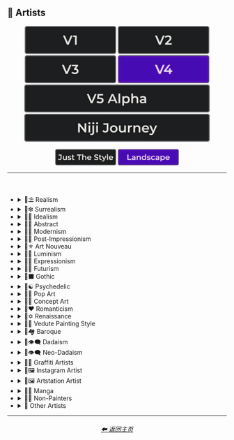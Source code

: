 <h2>📔 Artists</h2>

<div align="center">

[<img src="/Images/Repo_Parts/Buttons/Version_Buttons/button_version_V1_inactive.webp?raw=true" alt="MidJourney V1" height="64" />](/Pages/MJ_V1/Style_Pages/Sphere/Artists.md)
[<img src="/Images/Repo_Parts/Buttons/Version_Buttons/button_version_V2_inactive.webp?raw=true" alt="MidJourney V2" height="64" />](/Pages/MJ_V2/Style_Pages/Landscape/Artists.md)
[<img src="/Images/Repo_Parts/Buttons/Version_Buttons/button_version_V3_inactive.webp?raw=true" alt="MidJourney V3" height="64" />](/Pages/MJ_V3/Style_Pages/Landscape/Artists.md)
[<img src="/Images/Repo_Parts/Buttons/Version_Buttons/button_version_V4_active.webp?raw=true" alt="MidJourney V4" height="64" />](/Pages/MJ_V4/Style_Pages/Landscape/Artists.md)
<br>
[<img src="/Images/Repo_Parts/Buttons/Version_Buttons/button_version_V5_Alpha_inactive_half.webp?raw=true" alt="MidJourney V5" height="64" />](/Pages/MJ_V5/Style_Pages/Just_The_Style/Artists.md)
[<img src="/Images/Repo_Parts/Buttons/Version_Buttons/button_version_niji_inactive_half.webp?raw=true" alt="Niji Journey" height="64" />](/Pages/Niji_Journey/Style_Pages/Artists.md)

[<img src="/Images/Repo_Parts/Buttons/Image_Type_Buttons/button_just_the_style_inactive.webp?raw=true" alt="Just The Style" width="140.5" />](/Pages/MJ_V4/Style_Pages/Just_The_Style/Artists.md)
[<img src="/Images/Repo_Parts/Buttons/Image_Type_Buttons/button_landscape_active.webp?raw=true" alt="Landscape" width="140.5" />](/Pages/MJ_V4/Style_Pages/Landscape/Artists.md)

</div>

<hr>
<br>

- <details><summary>📔⛱ Realism</summary><p><div align="center">

	| Painting By Ivan Shishkin | Painting By Zdzislaw Beksinski |
	| :-: | :-: |
	| <img src="/Images/MJ_V4/V4_Alpha_3.5/Midjourney_Styles_(landscape)/Artists/Landscape_Painting_By_Ivan_Shishkin.webp?raw=true" width="256" /> | <img src="/Images/MJ_V4/V4_Alpha_3.5/Midjourney_Styles_(landscape)/Artists/Landscape_Painting_By_Zdzislaw_Beksinski.webp?raw=true" width="256" /> |
	
	<br>
	
	| Art by James Gurney | Painting By Claude Lorrain | Painting By Edward Hopper |
	| :-: | :-: | :-: |
	| <img src="/Images/MJ_V4/V4_Alpha_3.5/Midjourney_Styles_(landscape)/Artists/Landscape_Art_by_James_Gurney.webp?raw=true" width="256" /> | <img src="/Images/MJ_V4/V4_Alpha_3.5/Midjourney_Styles_(landscape)/Artists/Landscape_Painting_By_Claude_Lorrain.webp?raw=true" width="256" /> | <img src="/Images/MJ_V4/V4_Alpha_3.5/Midjourney_Styles_(landscape)/Artists/Landscape_Painting_By_Edward_Hopper.webp?raw=true" width="256" /> |

	<br>
	
	| Painted By Adolph Menzel | Painted By Alexei Savrasov | Painted By Andrew Wyeth |
	| :-: | :-: | :-: |
	| <img src="/Images/MJ_V4/V4_Alpha_3.5/Midjourney_Styles_(landscape)/Artists/Landscape_Painted_By_Adolph_Menzel.webp?raw=true" width="256" /> | <img src="/Images/MJ_V4/V4_Alpha_3.5/Midjourney_Styles_(landscape)/Artists/Landscape_Painted_By_Alexei_Savrasov.webp?raw=true" width="256" /> | <img src="/Images/MJ_V4/V4_Alpha_3.5/Midjourney_Styles_(landscape)/Artists/Landscape_Painted_By_Andrew_Wyeth.webp?raw=true" width="256" /> |

	<br>

	| Painting By Vilhelm Hammershoi |
	| :-: |
	| <img src="/Images/MJ_V4/V4_Alpha_3.5/Midjourney_Styles_(landscape)/Artists/Landscape_Painting_By_Vilhelm_Hammershoi.webp?raw=true" width="256" /> |

  </div></p></details>


- <details><summary>📔❇ Surrealism</summary><p><div align="center">

	| Painting By Salvador Dali | Painting By Pablo Picasso | Painted By Andre Masson |
	| :-: | :-: | :-: |
	| <img src="/Images/MJ_V4/V4_Alpha_3.5/Midjourney_Styles_(landscape)/Artists/Landscape_Painting_By_Salvador_Dali.webp?raw=true" width="256" /> | <img src="/Images/MJ_V4/V4_Alpha_3.5/Midjourney_Styles_(landscape)/Artists/Landscape_Painting_By_Pablo_Picasso.webp?raw=true" width="256" /> | <img src="/Images/MJ_V4/V4_Alpha_3.5/Midjourney_Styles_(landscape)/Artists/Landscape_Painted_By_Andre_Masson.webp?raw=true" width="256" /> |
	
	<br>
	
	| Painting By Max Ernst | Painting By Rene Magritte |
	| :-: | :-: |
	| <img src="/Images/MJ_V4/V4_Alpha_3.5/Midjourney_Styles_(landscape)/Artists/Landscape_Painting_By_Max_Ernst.webp?raw=true" width="256" /> | <img src="/Images/MJ_V4/V4_Alpha_3.5/Midjourney_Styles_(landscape)/Artists/Landscape_Painting_By_Rene_Magritte.webp?raw=true" width="256" /> |

	<br>
	
	| Art By Jim Burns | Art by Vincent Di Fate |
	| :-: | :-: |
	| <img src="/Images/MJ_V4/V4_Alpha_3.5/Midjourney_Styles_(landscape)/Artists/Landscape_Art_By_Jim_Burns.webp?raw=true" width="256" /> | <img src="/Images/MJ_V4/V4_Alpha_3.5/Midjourney_Styles_(landscape)/Artists/Landscape_Art_by_Vincent_Di_Fate.webp?raw=true" width="256" /> |

  </div></p></details>
  

- <details><summary>📔🔆 Idealism</summary><p><div align="center">

	| Painting By Jean Delville |
	| :-: |
	| <img src="/Images/MJ_V4/V4_Alpha_3.5/Midjourney_Styles_(landscape)/Artists/Landscape_Painting_By_Jean_Delville.webp?raw=true" width="256" /> |

  </div></p></details>


- <details><summary>📔💮 Abstract</summary><p><div align="center">

	| Painting By Wassily Kandinsky | Painting By Marcia Santore |
	| :-: | :-: |
	| <img src="/Images/MJ_V4/V4_Alpha_3.5/Midjourney_Styles_(landscape)/Artists/Landscape_Painting_By_Wassily_Kandinsky.webp?raw=true" width="256" /> | <img src="/Images/MJ_V4/V4_Alpha_3.5/Midjourney_Styles_(landscape)/Artists/Landscape_Painting_By_Marcia_Santore.webp?raw=true" width="256" /> |

  </div></p></details>


- <details><summary>📔🧬 Modernism</summary><p><div align="center">

	| Painting By Kandinksey | Painting by Paul Cezane |
	| :-: | :-: |
	| <img src="/Images/MJ_V4/V4_Alpha_3.5/Midjourney_Styles_(landscape)/Artists/Landscape_Painting_By_Kandinksey.webp?raw=true" width="256" /> | <img src="/Images/MJ_V4/V4_Alpha_3.5/Midjourney_Styles_(landscape)/Artists/Landscape_Painting_by_Paul_Cezane.webp?raw=true" width="256" /> |

	<br>
	
	| Painted By Lawrence Pelton | Painted By Amanda Sage |
    | :-: | :-: |
    | <img src="/Images/MJ_V4/V4_Alpha_3.5/Midjourney_Styles_(landscape)/Artists/Landscape_Painted_By_Lawrence_Pelton.webp?raw=true" width="256" /> | <img src="/Images/MJ_V4/V4_Alpha_3.5/Midjourney_Styles_(landscape)/Artists/Landscape_Painted_By_Amanda_Sage.webp?raw=true" width="256" /> |

	<br>

    | Painted By Amedeo Modigliani | Art by Henry Moore |
    | :-: | :-: |
    | <img src="/Images/MJ_V4/V4_Alpha_3.5/Midjourney_Styles_(landscape)/Artists/Landscape_Painted_By_Amedeo_Modigliani.webp?raw=true" width="256" /> | <img src="/Images/MJ_V4/V4_Alpha_3.5/Midjourney_Styles_(landscape)/Artists/Landscape_Art_by_Henry_Moore.webp?raw=true" width="256" /> |

  </div></p></details>


- <details><summary>📔➿ Post-Impressionism</summary><p><div align="center">

	| Painting By Van Gogh |
	| :-: |
	| <img src="/Images/MJ_V4/V4_Alpha_3.5/Midjourney_Styles_(landscape)/Artists/Landscape_Painting_By_Van_Gogh.webp?raw=true" width="256" /> |

  </div></p></details>


- <details><summary>📔⚜ Art Nouveau</summary><p><div align="center">

	| Painting By Wes Anderson | Painted By Alphonso Mucha | <br>Art By Gustav Klimt<p><div align="center"><i><h6>Added By <a href="https://github.com/brianrhea">Brian Rhea</a></h6></i></p> |
	| :-: | :-: | :-: |
	| <img src="/Images/MJ_V4/V4_Alpha_3.5/Midjourney_Styles_(landscape)/Artists/Landscape_Painting_By_Wes_Anderson.webp?raw=true" width="256" /> | <img src="/Images/MJ_V4/V4_Alpha_3.5/Midjourney_Styles_(landscape)/Artists/Landscape_Painted_By_Alphonso_Mucha.webp?raw=true" width="256" /> | <img src="/Images/MJ_V4/V4_Alpha_3.5/Midjourney_Styles_(landscape)/Artists/Landscape_Art_By_Gustav_Klimt.webp?raw=true" width="256" /> |

  </div></p></details>


- <details><summary>📔🌄 Luminism</summary><p><div align="center">

	| Painting By Albert Bierstadt | Painting By Thomas Kinkade |
	| :-: | :-: |
	| <img src="/Images/MJ_V4/V4_Alpha_3.5/Midjourney_Styles_(landscape)/Artists/Landscape_Painting_By_Albert_Bierstadt.webp?raw=true" width="256" /> | <img src="/Images/MJ_V4/V4_Alpha_3.5/Midjourney_Styles_(landscape)/Artists/Landscape_Painting_By_Thomas_Kinkade.webp?raw=true" width="256" /> |

  </div></p></details>


- <details><summary>📔🦋 Expressionism</summary><p><div align="center">

    | Painted By Affadi | Painted By Alexej Von Jawlensky | Painted By Alice Neel |
    | :-: | :-: | :-: |
    | <img src="/Images/MJ_V4/V4_Alpha_3.5/Midjourney_Styles_(landscape)/Artists/Landscape_Painted_By_Affadi.webp?raw=true" width="256" /> | <img src="/Images/MJ_V4/V4_Alpha_3.5/Midjourney_Styles_(landscape)/Artists/Landscape_Painted_By_Alexej_Von_Jawlensky.webp?raw=true" width="256" /> | <img src="/Images/MJ_V4/V4_Alpha_3.5/Midjourney_Styles_(landscape)/Artists/Landscape_Painted_By_Alice_Neel.webp?raw=true" width="256" /> |

    <br>

    | Painted By Alyssa Monks | Painted By Alfred Kubin |
    | :-: | :-: |
    | <img src="/Images/MJ_V4/V4_Alpha_3.5/Midjourney_Styles_(landscape)/Artists/Landscape_Painted_By_Alyssa_Monks.webp?raw=true" width="256" /> | <img src="/Images/MJ_V4/V4_Alpha_3.5/Midjourney_Styles_(landscape)/Artists/Landscape_Painted_By_Alfred_Kubin.webp?raw=true" width="256" /> |

  </div></p></details>


- <details><summary>📔🔳 Futurism</summary><p><div align="center">

	| Painting By David Alabo |
	| :-: |
	| <img src="/Images/MJ_V4/V4_Alpha_3.5/Midjourney_Styles_(landscape)/Artists/Landscape_Painting_By_David_Alabo.webp?raw=true" width="256" /> |

  </div></p></details>


- <details><summary>📔⬛ Gothic</summary><p><div align="center">

	| Painted By Anne Stokes | Painting By Gerald Brom |
	| :-: | :-: |
	| <img src="/Images/MJ_V4/V4_Alpha_3.5/Midjourney_Styles_(landscape)/Artists/Landscape_Painted_By_Anne_Stokes.webp?raw=true" width="256" /> | <img src="/Images/MJ_V4/V4_Alpha_3.5/Midjourney_Styles_(landscape)/Artists/Landscape_Painting_By_Gerald_Brom.webp?raw=true" width="256" /> |

	<br>

	| Painting By Grant Wood | Painted By Albrecht Durer |
	| :-: | :-: |
	| <img src="/Images/MJ_V4/V4_Alpha_3.5/Midjourney_Styles_(landscape)/Artists/Landscape_Painting_By_Grant_Wood.webp?raw=true" width="256" /> | <img src="/Images/MJ_V4/V4_Alpha_3.5/Midjourney_Styles_(landscape)/Artists/Landscape_Painted_By_Albrecht_Durer.webp?raw=true" width="256" /> |

  </div></p></details>


- <details><summary>📔☯ Psychedelic</summary><p><div align="center">

	| Painting By Alex Grey | Painting By Dan Mumford |
	| :-: | :-: |
	| <img src="/Images/MJ_V4/V4_Alpha_3.5/Midjourney_Styles_(landscape)/Artists/Landscape_Painting_By_Alex_Grey.webp?raw=true" width="256" /> | <img src="/Images/MJ_V4/V4_Alpha_3.5/Midjourney_Styles_(landscape)/Artists/Landscape_Painting_By_Dan_Mumford.webp?raw=true" width="256" /> |

  </div></p></details>


- <details><summary>📔🔴 Pop Art</summary><p><div align="center">

	| Painted By Andy Warhol | Painting By David Hockney |
	| :-: | :-: |
	| <img src="/Images/MJ_V4/V4_Alpha_3.6/Midjourney_Styles_(landscape)/Aritsts/Landscape_Painted_by_Andy_Warhol.webp?raw=true" width="256" /> | <img src="/Images/MJ_V4/V4_Alpha_3.5/Midjourney_Styles_(landscape)/Artists/Landscape_Painting_By_David_Hockney.webp?raw=true" width="256" /> |

	<br>
	
	| Painting By Lisa Frank |
	| :-: |
	| <img src="/Images/MJ_V4/V4_Alpha_3.5/Midjourney_Styles_(landscape)/Artists/Landscape_Painting_By_Lisa_Frank.webp?raw=true" width="256" /> |

  </div></p></details>


- <details><summary>📔🧿 Concept Art</summary><p><div align="center">

	| Painting By Marc Simonetti | Painted By Alan Lee |
	| :-: | :-: |
	| <img src="/Images/MJ_V4/V4_Alpha_3.5/Midjourney_Styles_(landscape)/Artists/Landscape_Painting_By_Marc_Simonetti.webp?raw=true" width="256" /> | <img src="/Images/MJ_V4/V4_Alpha_3.5/Midjourney_Styles_(landscape)/Artists/Landscape_Painted_By_Alan_Lee.webp?raw=true" width="256" /> |

  </div></p></details>


- <details><summary>📔❤ Romanticism</summary><p><div align="center">

	| Painting By John Constable |
	| :-: |
	| <img src="/Images/MJ_V4/V4_Alpha_3.5/Midjourney_Styles_(landscape)/Artists/Landscape_Painting_By_John_Constable.webp?raw=true" width="256" /> |

  </div></p></details>


- <details><summary>📔✡️ Renaissance</summary><p><div align="center">

	| Painted By Leonardo Da Vinci | Painted By Da Vinci |
	| :-: | :-: |
	| <img src="/Images/MJ_V4/V4_Alpha_3.5/Midjourney_Styles_(landscape)/Artists/Landscape_Painted_By_Leonardo_Da_Vinci.webp?raw=true" width="256" /> | <img src="/Images/MJ_V4/V4_Alpha_3.5/Midjourney_Styles_(landscape)/Artists/Landscape_Painted_By_Da_Vinci.webp?raw=true" width="256" /> |

	<br>

	| Painting By Hieronymus Bosch |
	| :-: |
	| <img src="/Images/MJ_V4/V4_Alpha_3.5/Midjourney_Styles_(landscape)/Artists/Landscape_Painting_By_Hieronymus_Bosch.webp?raw=true" width="256" /> |

  </div></p></details>


- <details><summary>📔🌇 Vedute Painting Style</summary><p><div align="center">

	| Painting By Canaletto |
	| :-: |
	| <img src="/Images/MJ_V4/V4_Alpha_3.5/Midjourney_Styles_(landscape)/Artists/Landscape_Painting_By_Canaletto.webp?raw=true" width="256" /> |

  </div></p></details>


- <details><summary>📔🏘 Baroque</summary><p><div align="center">

	| Painted By Annibale Carracci | Painted By Anthony Van Dyck |
    | :-: | :-: |
    | <img src="/Images/MJ_V4/V4_Alpha_3.5/Midjourney_Styles_(landscape)/Artists/Landscape_Painted_By_Annibale_Carracci.webp?raw=true" width="256" /> | <img src="/Images/MJ_V4/V4_Alpha_3.5/Midjourney_Styles_(landscape)/Artists/Landscape_Painted_By_Anthony_Van_Dyck.webp?raw=true" width="256" /> |

  </div></p></details>


- <details><summary>📔👁‍🗨 Dadaism</summary><p><div align="center">

	| Painting By Robert Rauschenberg | Art By Man Ray |
	| :-: | :-: |
	| <img src="/Images/MJ_V4/V4_Alpha_3.5/Midjourney_Styles_(landscape)/Artists/Landscape_Painting_By_Robert_Rauschenberg.webp?raw=true" width="256" /> | <img src="/Images/MJ_V4/V4_Alpha_3.5/Midjourney_Styles_(landscape)/Artists/Landscape_Art_By_Man_Ray.webp?raw=true" width="256" /> |
	
	<br>
	
	| Painting By Morton Livingston Schamberg | Art By Marcel Duchamp |
	| :-: | :-: |
	| <img src="/Images/MJ_V4/V4_Alpha_3.5/Midjourney_Styles_(landscape)/Artists/Landscape_Painting_By_Morton_Livingston_Schamberg.webp?raw=true" width="256" /> | <img src="/Images/MJ_V4/V4_Alpha_3.5/Midjourney_Styles_(landscape)/Artists/Landscape_Art_By_Marcel_Duchamp.webp?raw=true" width="256" /> |
	
	<br>
	
	| Art By Suzanne Duchamp | Painting By Francis Picabia |
	| :-: | :-: |
	| <img src="/Images/MJ_V4/V4_Alpha_3.5/Midjourney_Styles_(landscape)/Artists/Landscape_Art_By_Suzanne_Duchamp.webp?raw=true" width="256" /> | <img src="/Images/MJ_V4/V4_Alpha_3.5/Midjourney_Styles_(landscape)/Artists/Landscape_Painting_By_Francis_Picabia.webp?raw=true" width="256" /> |
	
	<br>
	
	| Art By Georges Ribemont-Dessaignes | Painting By Juliette Roche |
	| :-: | :-: |
	| <img src="/Images/MJ_V4/V4_Alpha_3.5/Midjourney_Styles_(landscape)/Artists/Landscape_Art_By_Georges_Ribemont-Dessaignes.webp?raw=true" width="256" /> | <img src="/Images/MJ_V4/V4_Alpha_3.5/Midjourney_Styles_(landscape)/Artists/Landscape_Painting_By_Juliette_Roche.webp?raw=true" width="256" /> |

	<br>

	| Art By Max Ernst | Art By Wilhelm Fick |
	| :-: | :-: |
	| <img src="/Images/MJ_V4/V4_Alpha_3.5/Midjourney_Styles_(landscape)/Artists/Landscape_Art_By_Max_Ernst.webp?raw=true" width="256" /> | <img src="/Images/MJ_V4/V4_Alpha_3.5/Midjourney_Styles_(landscape)/Artists/Landscape_Art_By_Wilhelm_Fick.webp?raw=true" width="256" /> |
	
	<br>

	| Art By George Grosz | Art By Hannah Hoch |
	| :-: | :-: |
	| <img src="/Images/MJ_V4/V4_Alpha_3.5/Midjourney_Styles_(landscape)/Artists/Landscape_Art_By_George_Grosz.webp?raw=true" width="256" /> | <img src="/Images/MJ_V4/V4_Alpha_3.5/Midjourney_Styles_(landscape)/Artists/Landscape_Art_By_Hannah_Hoch.webp?raw=true" width="256" /> |
	
	<br>

	| Art By Kurt Schwitters | Painting By Julius Evola |
	| :-: | :-: |
	| <img src="/Images/MJ_V4/V4_Alpha_3.5/Midjourney_Styles_(landscape)/Artists/Landscape_Art_By_Kurt_Schwitters.webp?raw=true" width="256" /> | <img src="/Images/MJ_V4/V4_Alpha_3.5/Midjourney_Styles_(landscape)/Artists/Landscape_Painting_By_Julius_Evola.webp?raw=true" width="256" /> |
	
	<br>

	| Painting By Serge Charchoune | Art By Ilia Zdanevich |
	| :-: | :-: |
	| <img src="/Images/MJ_V4/V4_Alpha_3.5/Midjourney_Styles_(landscape)/Artists/Landscape_Painting_By_Serge_Charchoune.webp?raw=true" width="256" /> | <img src="/Images/MJ_V4/V4_Alpha_3.5/Midjourney_Styles_(landscape)/Artists/Landscape_Art_By_Ilia_Zdanevich.webp?raw=true" width="256" /> |
	
	<br>

	| Painting By Jean Crotti | Art By Sophie Taeuber-Arp |
	| :-: | :-: |
	| <img src="/Images/MJ_V4/V4_Alpha_3.5/Midjourney_Styles_(landscape)/Artists/Landscape_Painting_By_Jean_Crotti.webp?raw=true" width="256" /> | <img src="/Images/MJ_V4/V4_Alpha_3.5/Midjourney_Styles_(landscape)/Artists/Landscape_Art_By_Sophie_Taeuber-Arp.webp?raw=true" width="256" /> |

  </div></p></details>


- <details><summary>📔👁‍🗨 Neo-Dadaism</summary><p><div align="center">
	
	| Art By Genpei Akasegawa | Painting By Josip Demirovic Devj |
	| :-: | :-: |
	| <img src="/Images/MJ_V4/V4_Alpha_3.5/Midjourney_Styles_(landscape)/Artists/Landscape_Art_By_Genpei_Akasegawa.webp?raw=true" width="256" /> | <img src="/Images/MJ_V4/V4_Alpha_3.5/Midjourney_Styles_(landscape)/Artists/Landscape_Painting_By_Josip_Demirovic_Devj.webp?raw=true" width="256" /> |
	
	<br>
	
	| Painting By Jim Dine | Art By Arthur Kopcke |
	| :-: | :-: |
	| <img src="/Images/MJ_V4/V4_Alpha_3.5/Midjourney_Styles_(landscape)/Artists/Landscape_Painting_By_Jim_Dine.webp?raw=true" width="256" /> | <img src="/Images/MJ_V4/V4_Alpha_3.5/Midjourney_Styles_(landscape)/Artists/Landscape_Art_By_Arthur_Kopcke.webp?raw=true" width="256" /> |
	
	<br>
	
	| Art By George Maciunas | Art By Valery Oisteanu |
	| :-: | :-: |
	| <img src="/Images/MJ_V4/V4_Alpha_3.5/Midjourney_Styles_(landscape)/Artists/Landscape_Art_By_George_Maciunas.webp?raw=true" width="256" /> | <img src="/Images/MJ_V4/V4_Alpha_3.5/Midjourney_Styles_(landscape)/Artists/Landscape_Art_By_Valery_Oisteanu.webp?raw=true" width="256" /> |

	<br>
	
	| Painting By Ushio Shinohara | Art By Jean Tinguely |
	| :-: | :-: |
	| <img src="/Images/MJ_V4/V4_Alpha_3.5/Midjourney_Styles_(landscape)/Artists/Landscape_Painting_By_Ushio_Shinohara.webp?raw=true" width="256" /> | <img src="/Images/MJ_V4/V4_Alpha_3.5/Midjourney_Styles_(landscape)/Artists/Landscape_Art_By_Jean_Tinguely.webp?raw=true" width="256" /> |
	
	<br>
	
	| Art By Masunobu Yoshimura |
	| :-: |
	| <img src="/Images/MJ_V4/V4_Alpha_3.5/Midjourney_Styles_(landscape)/Artists/Landscape_Art_By_Masunobu_Yoshimura.webp?raw=true" width="256" /> |

  </div></p></details>


- <details><summary>📔💨 Graffiti Artists</summary><p><div align="center">

	| Graffiti By Mr. Brainwash | Graffiti By Thierry Guetta |
	| :-: | :-: |
	| <img src="/Images/MJ_V4/V4_Alpha_3.6/Midjourney_Styles_(landscape)/Aritsts/Landscape_Graffiti_By_Mr._Brainwash.webp?raw=true" width="256" /> | <img src="/Images/MJ_V4/V4_Alpha_3.6/Midjourney_Styles_(landscape)/Aritsts/Landscape_Graffiti_By_Thierry_Guetta.webp?raw=true" width="256" /> |

	<br>

	| Graffiti By Seen | Graffiti By Richard Mirando |
	| :-: | :-: |
	| <img src="/Images/MJ_V4/V4_Alpha_3.6/Midjourney_Styles_(landscape)/Aritsts/Landscape_Graffiti_By_Seen.webp?raw=true" width="256" /> | <img src="/Images/MJ_V4/V4_Alpha_3.6/Midjourney_Styles_(landscape)/Aritsts/Landscape_Graffiti_By_Richard_Mirando.webp?raw=true" width="256" /> |

	<br>

	| Graffiti By Futura | Graffiti By Leonard Hilton McGurr |
	| :-: | :-: |
	| <img src="/Images/MJ_V4/V4_Alpha_3.6/Midjourney_Styles_(landscape)/Aritsts/Landscape_Graffiti_By_Futura.webp?raw=true" width="256" /> | <img src="/Images/MJ_V4/V4_Alpha_3.6/Midjourney_Styles_(landscape)/Aritsts/Landscape_Graffiti_By_Leonard_Hilton_McGurr.webp?raw=true" width="256" /> |

	<br>

	| Graffiti By Os Gemeos |
	| :-: |
	| <img src="/Images/MJ_V4/V4_Alpha_3.6/Midjourney_Styles_(landscape)/Aritsts/Landscape_Graffiti_By_Os_Gemeos.webp?raw=true" width="256" /> |

	<br>

	| Graffiti By Tristan Eaton |
	| :-: |
	| <img src="/Images/MJ_V4/V4_Alpha_3.6/Midjourney_Styles_(landscape)/Aritsts/Landscape_Graffiti_By_Tristan_Eaton.webp?raw=true" width="256" /> |

	<br>

	| Graffiti By Banksy |
	| :-: |
	| <img src="/Images/MJ_V4/V4_Alpha_3.6/Midjourney_Styles_(landscape)/Aritsts/Landscape_Graffiti_By_Banksy.webp?raw=true" width="256" /> |

	<br>

	| Graffiti By Eduardo Kobra |
	| :-: |
	| <img src="/Images/MJ_V4/V4_Alpha_3.6/Midjourney_Styles_(landscape)/Aritsts/Landscape_Graffiti_By_Eduardo_Kobra.webp?raw=true" width="256" /> |

	<br>

	| Graffiti By Swoon | Graffiti By Caledonia Curry |
	| :-: | :-: |
	| <img src="/Images/MJ_V4/V4_Alpha_3.6/Midjourney_Styles_(landscape)/Aritsts/Landscape_Graffiti_By_Swoon.webp?raw=true" width="256" /> | <img src="/Images/MJ_V4/V4_Alpha_3.6/Midjourney_Styles_(landscape)/Aritsts/Landscape_Graffiti_By_Caledonia_Curry.webp?raw=true" width="256" /> |

	<br>

	| Graffiti By Artur Bordalo |
	| :-: |
	| <img src="/Images/MJ_V4/V4_Alpha_3.6/Midjourney_Styles_(landscape)/Aritsts/Landscape_Graffiti_By_Artur_Bordalo.webp?raw=true" width="256" /> |

	<br>

	| Graffiti By Invader |
	| :-: |
	| <img src="/Images/MJ_V4/V4_Alpha_3.6/Midjourney_Styles_(landscape)/Aritsts/Landscape_Graffiti_By_Invader.webp?raw=true" width="256" /> |

	<br>

	| Graffiti By Anthony Lister |
	| :-: |
	| <img src="/Images/MJ_V4/V4_Alpha_3.6/Midjourney_Styles_(landscape)/Aritsts/Landscape_Graffiti_By_Anthony_Lister.webp?raw=true" width="256" /> |

  </div></p></details>


- <details><summary>📔🖼 Instagram Artist</summary><p><div align="center">
	
	| Uon.visuals | Art By Uon.visuals |
	| :-: | :-: |
	| <img src="/Images/MJ_V4/V4_Alpha_3.5/Midjourney_Styles_(landscape)/Artists/Landscape_Uon.visuals.webp?raw=true" width="256" /> | <img src="/Images/MJ_V4/V4_Alpha_3.5/Midjourney_Styles_(landscape)/Artists/Landscape_Art_By_Uon.visuals.webp?raw=true" width="256" /> |
	
	<br>
	
	| Art By Seth McMahon |
	| :-: |
	| <img src="/Images/MJ_V4/V4_Alpha_3.5/Midjourney_Styles_(landscape)/Artists/Landscape_Art_By_Seth_McMahon.webp?raw=true" width="256" /> |

	<br>

	| Artofethan | Art By Artofethan |
	| :-: | :-: |
	| <img src="/Images/MJ_V4/V4_Alpha_3.5/Midjourney_Styles_(landscape)/Artists/Landscape_Artofethan.webp?raw=true" width="256" /> | <img src="/Images/MJ_V4/V4_Alpha_3.5/Midjourney_Styles_(landscape)/Artists/Landscape_Art_By_Artofethan.webp?raw=true" width="256" /> |

	<br>
	
	| Painting By Peter Mohrbacher |
	| :-: |
	| <img src="/Images/MJ_V4/V4_Alpha_3.5/Midjourney_Styles_(landscape)/Artists/Landscape_Painting_By_Peter_Mohrbacher.webp?raw=true" width="256" /> |

	<br>

	| Painting By Boris Groh |
	| :-: |
	| <img src="/Images/MJ_V4/V4_Alpha_3.5/Midjourney_Styles_(landscape)/Artists/Landscape_Painting_By_Boris_Groh.webp?raw=true" width="256" /> |

  </div></p></details>


- <details><summary>📔🖼 Artstation Artist</summary><p><div align="center">

    | Painted By Annton Fadeev | Painted By Alena Aenami |
    | :-: | :-: |
    | <img src="/Images/MJ_V4/V4_Alpha_3.5/Midjourney_Styles_(landscape)/Artists/Landscape_Painted_By_Annton_Fadeev.webp?raw=true" width="256" /> | <img src="/Images/MJ_V4/V4_Alpha_3.5/Midjourney_Styles_(landscape)/Artists/Landscape_Painted_By_Alena_Aenami.webp?raw=true" width="256" /> |

	<br>

    | Painted By Andreas Rocha | Painted By Aleksi Briclot |
    | :-: | :-: |
    | <img src="/Images/MJ_V4/V4_Alpha_3.5/Midjourney_Styles_(landscape)/Artists/Landscape_Painted_By_Andreas_Rocha.webp?raw=true" width="256" /> | <img src="/Images/MJ_V4/V4_Alpha_3.5/Midjourney_Styles_(landscape)/Artists/Landscape_Painted_By_Aleksi_Briclot.webp?raw=true" width="256" /> |

	<br>

	| Painting By Ivan Stan |
	| :-: |
	| <img src="/Images/MJ_V4/V4_Alpha_3.5/Midjourney_Styles_(landscape)/Artists/Landscape_Painting_By_Ivan_Stan.webp?raw=true" width="256" /> |

  </div></p></details>


- <details><summary>📔🈯 Manga</summary><p><div align="center">

	| Painting By Junji Ito |
	| :-: |
	| <img src="/Images/MJ_V4/V4_Alpha_3.5/Midjourney_Styles_(landscape)/Artists/Landscape_Painting_By_Junji_Ito.webp?raw=true" width="256" /> |

	<br>

	| Painted By Akihiko Yoshida | Painted By Anton Pieck |
	| :-: | :-: |
	| <img src="/Images/MJ_V4/V4_Alpha_3.5/Midjourney_Styles_(landscape)/Artists/Landscape_Painted_By_Akihiko_Yoshida.webp?raw=true" width="256" /> | <img src="/Images/MJ_V4/V4_Alpha_3.5/Midjourney_Styles_(landscape)/Artists/Landscape_Painted_By_Anton_Pieck.webp?raw=true" width="256" /> |

	<br>

	| Painted By Angus McKie | Painted By Akari Toriyama | Painted By Al Williamson |
	| :-: | :-: | :-: |
	| <img src="/Images/MJ_V4/V4_Alpha_3.5/Midjourney_Styles_(landscape)/Artists/Landscape_Painted_By_Angus_McKie.webp?raw=true" width="256" /> | <img src="/Images/MJ_V4/V4_Alpha_3.5/Midjourney_Styles_(landscape)/Artists/Landscape_Painted_By_Akari_Toriyama.webp?raw=true" width="256" /> | <img src="/Images/MJ_V4/V4_Alpha_3.5/Midjourney_Styles_(landscape)/Artists/Landscape_Painted_By_Al_Williamson.webp?raw=true" width="256" /> |

	<br>
	
	| Art by Ilya Kuvshinov |
	| :-: |
	| <img src="/Images/MJ_V4/V4_Alpha_3.5/Midjourney_Styles_(landscape)/Artists/Landscape_Art_by_Ilya_Kuvshinov.webp?raw=true" width="256" /> |

  </div></p></details>


- <details><summary>📔🗿 Non-Painters</summary><p>

    - <details><summary>📔🗿 Sculptors</summary><p><div align="center">

        | Art By Alberto Giacometti | Art By Alexander Milne Calder |
        | :-: | :-: |
        | <img src="/Images/MJ_V4/V4_Alpha_3.5/Midjourney_Styles_(landscape)/Artists/Landscape_Art_By_Alberto_Giacometti.webp?raw=true" width="256" /> | <img src="/Images/MJ_V4/V4_Alpha_3.5/Midjourney_Styles_(landscape)/Artists/Landscape_Art_By_Alexander_Milne_Calder.webp?raw=true" width="256" /> |

      </div></p></details>

    - <details><summary>📔📷 Photographers</summary><p><div align="center">

        | Art By Anne Geddes | <br>Art By Joel-Peter Witkin<p><div align="center"><i><h6>Added By <a href="https://github.com/fleshcrucifix">fleshcrucifix</a></h6></i></p> |
        | :-: | :-: |
        | <img src="/Images/MJ_V4/V4_Alpha_3.5/Midjourney_Styles_(landscape)/Artists/Landscape_Art_By_Anne_Geddes.webp?raw=true" width="256" /> | <img src="/Images/MJ_V4/V4_Alpha_3.5/Midjourney_Styles_(landscape)/Artists/Landscape_Art_By_Joel-Peter_Witkin.webp?raw=true" width="256" /> |

      </div></p></details>

    - <details><summary>📔✍ Writers</summary><p><div align="center">

        | Art By Anne McCaffrey |
        | :-: |
        | <img src="/Images/MJ_V4/V4_Alpha_3.5/Midjourney_Styles_(landscape)/Artists/Landscape_Art_By_Anne_McCaffrey.webp?raw=true" width="256" /> |

      </div></p></details>

  </p></details>


- <details><summary>📔 Other Artists</summary><p><div align="center">

	| Painting By Bob Ross | Art By M.C. Escher |
	| :-: | :-: |
	| <img src="/Images/MJ_V4/V4_Alpha_3.5/Midjourney_Styles_(landscape)/Artists/Landscape_Painting_By_Bob_Ross.webp?raw=true" width="256" /> | <img src="/Images/MJ_V4/V4_Alpha_3.5/Midjourney_Styles_(landscape)/Artists/Landscape_Art_By_M.C._Escher.webp?raw=true" width="256" /> |
	
	<br>
	
	| Painting By Boris Smirnoff | Painted By Anton Otto |
	| :-: | :-: |
	| <img src="/Images/MJ_V4/V4_Alpha_3.5/Midjourney_Styles_(landscape)/Artists/Landscape_Painting_By_Boris_Smirnoff.webp?raw=true" width="256" /> | <img src="/Images/MJ_V4/V4_Alpha_3.5/Midjourney_Styles_(landscape)/Artists/Landscape_Painted_By_Anton_Otto.webp?raw=true" width="256" /> |

	<br>

	| Painted By Alexander Jansson | Painted By Ansel Adams |
    | :-: | :-: |
    | <img src="/Images/MJ_V4/V4_Alpha_3.5/Midjourney_Styles_(landscape)/Artists/Landscape_Painted_By_Alexander_Jansson.webp?raw=true" width="256" /> | <img src="/Images/MJ_V4/V4_Alpha_3.5/Midjourney_Styles_(landscape)/Artists/Landscape_Painted_By_Ansel_Adams.webp?raw=true" width="256" /> |

	<br>

	| Art By Ray Harryhausen | Art By H.R. Giger |
	| :-: | :-: |
	| <img src="/Images/MJ_V4/V4_Alpha_3.5/Midjourney_Styles_(landscape)/Artists/Landscape_Art_By_Ray_Harryhausen.webp?raw=true" width="256" /> | <img src="/Images/MJ_V4/V4_Alpha_3.5/Midjourney_Styles_(landscape)/Artists/Landscape_Art_By_H.R._Giger.webp?raw=true" width="256" /> |
	
	<br>
	
	| Painting By Raja Ravi Varma |
	| :-: |
	| <img src="/Images/MJ_V4/V4_Alpha_3.5/Midjourney_Styles_(landscape)/Artists/Landscape_Painting_By_Raja_Ravi_Varma.webp?raw=true" width="256" /> |

	<br>

	| Painted By Anna Dittmann | Painting By Hugh Ferriss | Painted By Alexandre Cabanel |
	| :-: | :-: | :-: |
	| <img src="/Images/MJ_V4/V4_Alpha_3.5/Midjourney_Styles_(landscape)/Artists/Landscape_Painted_By_Anna_Dittmann.webp?raw=true" width="256" /> | <img src="/Images/MJ_V4/V4_Alpha_3.5/Midjourney_Styles_(landscape)/Artists/Landscape_Painting_By_Hugh_Ferriss.webp?raw=true" width="256" /> | <img src="/Images/MJ_V4/V4_Alpha_3.5/Midjourney_Styles_(landscape)/Artists/Landscape_Painted_By_Alexandre_Cabanel.webp?raw=true" width="256" /> |

	<br>
	
	| Painting By John Howe | Painted By Squidward Tentacles |
	| :-: | :-: |
	| <img src="/Images/MJ_V4/V4_Alpha_3.5/Midjourney_Styles_(landscape)/Artists/Landscape_Painting_By_John_Howe.webp?raw=true" width="256" /> | <img src="/Images/MJ_V4/V4_Alpha_3.5/Midjourney_Styles_(landscape)/Artists/Landscape_Painted_By_Squidward_Tentacles.webp?raw=true" width="256" /> |

  </div></p></details>

<hr><!--------------->
<div align="center">
<h6><a href="/README.md">⬅ 返回主页</a></h6>
</div>
